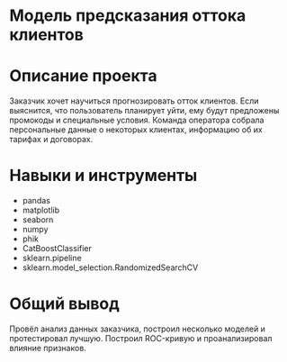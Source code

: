 # Модель предсказания оттока клиентов

# Описание проекта

Заказчик хочет научиться прогнозировать отток клиентов. Если выяснится, что пользователь планирует уйти, ему будут предложены промокоды и специальные условия. Команда оператора собрала персональные данные о некоторых клиентах, информацию об их тарифах и договорах.

# Навыки и инструменты

- pandas
- matplotlib
- seaborn
- numpy
- phik
- CatBoostClassifier
- sklearn.pipeline
- sklearn.model_selection.RandomizedSearchCV

# Общий вывод

Провёл анализ данных заказчика, построил несколько моделей и протестировал лучшую. Построил ROC-кривую и проанализировал влияние признаков.
